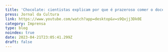 ```yaml
---
title: 'Chocolate: cientistas explicam por que é prazeroso comer o doce'
press: Jornal da Cultura
link: https://www.youtube.com/watch?app=desktop&v=s9Qxjj3Dk0E
category: Imprensa
type: blog
noindex: true
date: 2023-04-21T23:05:41.299Z
draft: false
---
```

